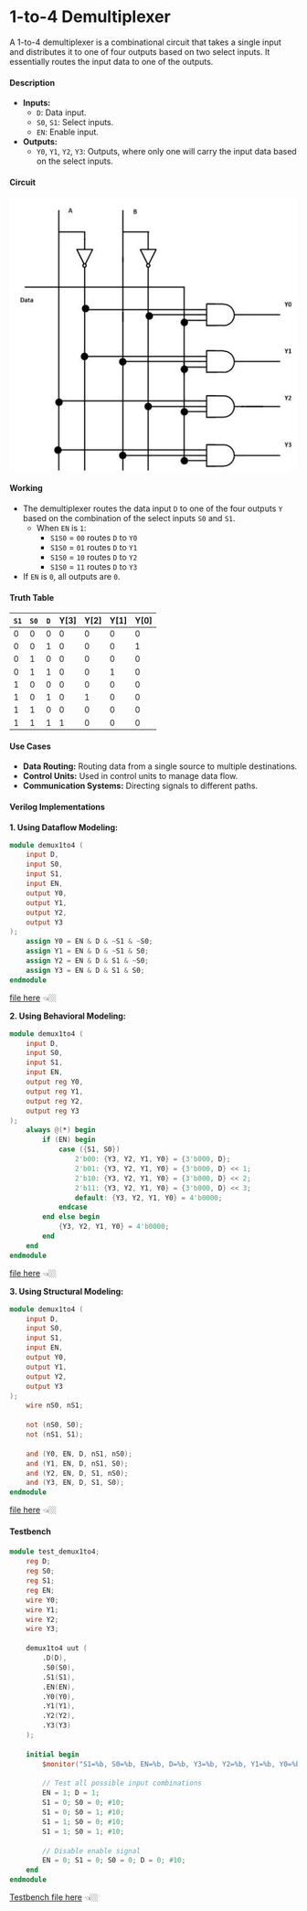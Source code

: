 # 1-to-4 Demultiplexer

A 1-to-4 demultiplexer is a combinational circuit that takes a single input and distributes it to one of four outputs based on two select inputs. It essentially routes the input data to one of the outputs.

#### Description
- **Inputs:**
  - `D`: Data input.
  - `S0`, `S1`: Select inputs.
  - `EN`: Enable input.
- **Outputs:**
  - `Y0`, `Y1`, `Y2`, `Y3`: Outputs, where only one will carry the input data based on the select inputs.

#### Circuit

![alt text](image.png)

#### Working
- The demultiplexer routes the data input `D` to one of the four outputs `Y` based on the combination of the select inputs `S0` and `S1`.
  - When `EN` is `1`:
    - `S1S0` = `00` routes `D` to `Y0`
    - `S1S0` = `01` routes `D` to `Y1`
    - `S1S0` = `10` routes `D` to `Y2`
    - `S1S0` = `11` routes `D` to `Y3`
- If `EN` is `0`, all outputs are `0`.

#### Truth Table

| `S1` | `S0` | `D` | Y[3] | Y[2] | Y[1] | Y[0] |
|-----------|-----------|-------|-----------|-----------|-----------|-----------|
| 0         | 0         | 0     | 0         | 0         | 0         | 0         |
| 0         | 0         | 1     | 0         | 0         | 0         | 1         |
| 0         | 1         | 0     | 0         | 0         | 0         | 0         |
| 0         | 1         | 1     | 0         | 0         | 1         | 0         |
| 1         | 0         | 0     | 0         | 0         | 0         | 0         |
| 1         | 0         | 1     | 0         | 1         | 0         | 0         |
| 1         | 1         | 0     | 0         | 0         | 0         | 0         |
| 1         | 1         | 1     | 1         | 0         | 0         | 0         |


#### Use Cases
- **Data Routing:** Routing data from a single source to multiple destinations.
- **Control Units:** Used in control units to manage data flow.
- **Communication Systems:** Directing signals to different paths.

#### Verilog Implementations

**1. Using Dataflow Modeling:**
```verilog
module demux1to4 (
    input D,
    input S0,
    input S1,
    input EN,
    output Y0,
    output Y1,
    output Y2,
    output Y3
);
    assign Y0 = EN & D & ~S1 & ~S0;
    assign Y1 = EN & D & ~S1 & S0;
    assign Y2 = EN & D & S1 & ~S0;
    assign Y3 = EN & D & S1 & S0;
endmodule
```
[file here](dataflow.v) 👈🏼

**2. Using Behavioral Modeling:**
```verilog
module demux1to4 (
    input D,
    input S0,
    input S1,
    input EN,
    output reg Y0,
    output reg Y1,
    output reg Y2,
    output reg Y3
);
    always @(*) begin
        if (EN) begin
            case ({S1, S0})
                2'b00: {Y3, Y2, Y1, Y0} = {3'b000, D};
                2'b01: {Y3, Y2, Y1, Y0} = {3'b000, D} << 1;
                2'b10: {Y3, Y2, Y1, Y0} = {3'b000, D} << 2;
                2'b11: {Y3, Y2, Y1, Y0} = {3'b000, D} << 3;
                default: {Y3, Y2, Y1, Y0} = 4'b0000;
            endcase
        end else begin
            {Y3, Y2, Y1, Y0} = 4'b0000;
        end
    end
endmodule
```
[file here](behavioral.v) 👈🏼

**3. Using Structural Modeling:**
```verilog
module demux1to4 (
    input D,
    input S0,
    input S1,
    input EN,
    output Y0,
    output Y1,
    output Y2,
    output Y3
);
    wire nS0, nS1;

    not (nS0, S0);
    not (nS1, S1);

    and (Y0, EN, D, nS1, nS0);
    and (Y1, EN, D, nS1, S0);
    and (Y2, EN, D, S1, nS0);
    and (Y3, EN, D, S1, S0);
endmodule
```
[file here](structural.v) 👈🏼

#### Testbench
```verilog
module test_demux1to4;
    reg D;
    reg S0;
    reg S1;
    reg EN;
    wire Y0;
    wire Y1;
    wire Y2;
    wire Y3;

    demux1to4 uut (
        .D(D),
        .S0(S0),
        .S1(S1),
        .EN(EN),
        .Y0(Y0),
        .Y1(Y1),
        .Y2(Y2),
        .Y3(Y3)
    );

    initial begin
        $monitor("S1=%b, S0=%b, EN=%b, D=%b, Y3=%b, Y2=%b, Y1=%b, Y0=%b", S1, S0, EN, D, Y3, Y2, Y1, Y0);

        // Test all possible input combinations
        EN = 1; D = 1;
        S1 = 0; S0 = 0; #10;
        S1 = 0; S0 = 1; #10;
        S1 = 1; S0 = 0; #10;
        S1 = 1; S0 = 1; #10;

        // Disable enable signal
        EN = 0; S1 = 0; S0 = 0; D = 0; #10;
    end
endmodule
```
[Testbench file here](testbench.v) 👈🏼
